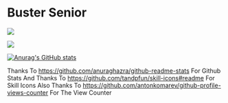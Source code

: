 # Buster Senior

![](https://komarev.com/ghpvc/?username=BusterSR&style=for-the-badge&color=brightgreen)

<img src="https://skillicons.dev/icons?i=github,css,html,js,md,netlify,py,vim,vscode," />

[![Anurag's GitHub stats](https://github-readme-stats.vercel.app/api?username=BusterSR)](https://github.com/anuraghazra/github-readme-stats)

Thanks To https://github.com/anuraghazra/github-readme-stats For Github Stats
And Thanks To https://github.com/tandpfun/skill-icons#readme For Skill Icons
Also Thanks To https://github.com/antonkomarev/github-profile-views-counter For The View Counter
